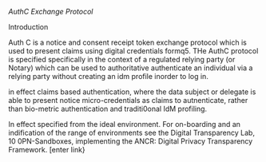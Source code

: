 *AuthC Exchange Protocol*

Introduction

Auth C is a notice and consent receipt token exchange protocol which is used to present claims using digital credentials formq5. THe AuthC protocol is specified specifically in the context of a regulated relying party (or Notary) which can be used to authoritative authenticate an individual via a relying party without creating an idm profile inorder to log in. 

in effect claims based authentication, where the data subject or delegate is able to present notice micro-credentials as claims to autnenticate, rather than bio-metric authentication and traditi0onal IdM profiling. 

In effect specified from the ideal environment. For on-boarding and an indification of the range of environments see the Digital Transparency Lab, 10 0PN-Sandboxes, implementing the ANCR: Digital Privacy Transparency Framework. 
[enter link}



